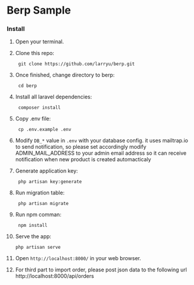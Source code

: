 # Berp Sample

### Install

1. Open your terminal.

2. Clone this repo:

        git clone https://github.com/larryu/berp.git
    
3. Once finished, change directory to berp:

        cd berp
    
4. Install all laravel dependencies:

        composer install

5. Copy .env file:

        cp .env.example .env

6. Modify `DB_*` value in `.env` with your database config.
   it uses mailtrap.io to send notification, so please set accordingly
   modify ADMIN_MAIL_ADDRESS to your admin email address
   so it can receive notification when new product is created automacticaly

7. Generate application key:

        php artisan key:generate

8. Run migration table:

        php artisan migrate

9. Run npm comman:

        npm install

10. Serve the app:

        php artisan serve

11. Open `http://localhost:8000/` in your web browser.

12. For third part to import order, please post json data to the following url
    http://localhost:8000/api/orders


